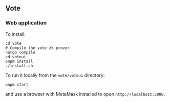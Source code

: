 ## Vote

### Web application

To install:
```
cd vote
# Compile the vote zk prover
nargo compile
cd voteui
pnpm install
./install.sh
```

To run it locally from the ```vote/voteui``` directory:
```
pnpm start
```
and use a browser with MetaMask installed to open ```http://localhost:3000```.